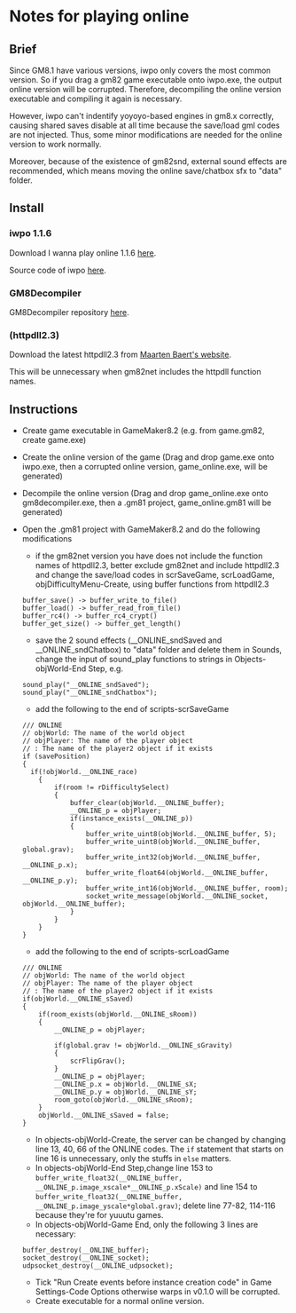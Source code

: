 # Notes for playing online

## Brief

Since GM8.1 have various versions, iwpo only covers the most common version. So if you drag a gm82 game executable onto iwpo.exe, the output online version will be corrupted. Therefore, decompiling the online version executable and compiling it again is necessary.

However, iwpo can't indentify yoyoyo-based engines in gm8.x correctly, causing shared saves disable at all time because the save/load gml codes are not injected. Thus, some minor modifications are needed for the online version to work normally.

Moreover, because of the existence of gm82snd, external sound effects are recommended, which means moving the online save/chatbox sfx to "data" folder.

## Install

### iwpo 1.1.6

Download I wanna play online 1.1.6 [here](https://iwpo.dappermink.com/).

Source code of iwpo [here](https://gitlab.com/i-wanna-play-online).

### GM8Decompiler

GM8Decompiler repository [here](https://github.com/OpenGMK/GM8Decompiler).

### (httpdll2.3)

Download the latest httpdll2.3 from [Maarten Baert's website](https://www.maartenbaert.be/game-maker-dlls/http-dll-2/).

This will be unnecessary when gm82net includes the httpdll function names.

## Instructions

- Create game executable in GameMaker8.2 (e.g. from game.gm82, create game.exe)

- Create the online version of the game (Drag and drop game.exe onto iwpo.exe, then a corrupted online version, game_online.exe, will be generated)

- Decompile the online version (Drag and drop game_online.exe onto gm8decompiler.exe, then a .gm81 project, game_online.gm81 will be generated)

- Open the .gm81 project with GameMaker8.2 and do the following modifications

  - if the gm82net version you have does not include the function names of httpdll2.3, better exclude gm82net and include httpdll2.3 and change the save/load codes in scrSaveGame, scrLoadGame, objDifficultyMenu-Create, using buffer functions from httpdll2.3

  ```
  buffer_save() -> buffer_write_to_file()
  buffer_load() -> buffer_read_from_file()
  buffer_rc4() -> buffer_rc4_crypt()
  buffer_get_size() -> buffer_get_length()
  ```
  
  - save the 2 sound effects (\__ONLINE_sndSaved and __ONLINE_sndChatbox) to "data" folder and delete them in Sounds, change the input of sound_play functions to strings in Objects-objWorld-End Step, e.g.
  
  ```
  sound_play("__ONLINE_sndSaved");
  sound_play("__ONLINE_sndChatbox");
  ```
  
  - add the following to the end of scripts-scrSaveGame
  
  ```
  /// ONLINE
  // objWorld: The name of the world object
  // objPlayer: The name of the player object
  // : The name of the player2 object if it exists
  if (savePosition)
  {
  	if(!objWorld.__ONLINE_race)
      {
          if(room != rDifficultySelect)
          {
              buffer_clear(objWorld.__ONLINE_buffer);
              __ONLINE_p = objPlayer;
              if(instance_exists(__ONLINE_p))
              {
                  buffer_write_uint8(objWorld.__ONLINE_buffer, 5);
                  buffer_write_uint8(objWorld.__ONLINE_buffer, global.grav);
                  buffer_write_int32(objWorld.__ONLINE_buffer, __ONLINE_p.x);
                  buffer_write_float64(objWorld.__ONLINE_buffer, __ONLINE_p.y);
                  buffer_write_int16(objWorld.__ONLINE_buffer, room);
                  socket_write_message(objWorld.__ONLINE_socket, objWorld.__ONLINE_buffer);
              }
          }
      }
  }
  ```
  
  - add the following to the end of scripts-scrLoadGame
  
  ```
  /// ONLINE
  // objWorld: The name of the world object
  // objPlayer: The name of the player object
  // : The name of the player2 object if it exists
  if(objWorld.__ONLINE_sSaved)
  {
      if(room_exists(objWorld.__ONLINE_sRoom))
      {
          __ONLINE_p = objPlayer;
          
          if(global.grav != objWorld.__ONLINE_sGravity)
          {
              scrFlipGrav();
          }
          __ONLINE_p = objPlayer;
          __ONLINE_p.x = objWorld.__ONLINE_sX;
          __ONLINE_p.y = objWorld.__ONLINE_sY;
          room_goto(objWorld.__ONLINE_sRoom);
      }
      objWorld.__ONLINE_sSaved = false;
  }
  ```
  
  - In objects-objWorld-Create, the server can be changed by changing line 13, 40, 66 of the ONLINE codes. The `if` statement that starts on line 16 is unnecessary, only the stuffs in `else` matters.
  - In objects-objWorld-End Step,change line 153 to `buffer_write_float32(__ONLINE_buffer, __ONLINE_p.image_xscale*__ONLINE_p.xScale)` and line 154 to `buffer_write_float32(__ONLINE_buffer, __ONLINE_p.image_yscale*global.grav)`; delete line 77-82, 114-116 because they're for yuuutu games.
  - In objects-objWorld-Game End, only the following 3 lines are necessary:
  
  ```
  buffer_destroy(__ONLINE_buffer);
  socket_destroy(__ONLINE_socket);
  udpsocket_destroy(__ONLINE_udpsocket);
  ```
  
  - Tick "Run Create events before instance creation code" in Game Settings-Code Options otherwise warps in v0.1.0 will be corrupted.
  - Create executable for a normal online version.

